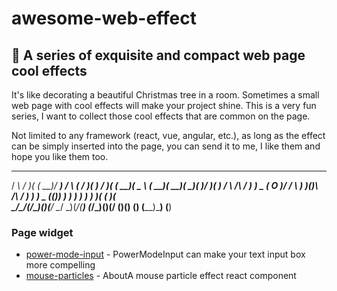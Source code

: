 # awesome-web-effect

## 🚀 A series of exquisite and compact web page cool effects

It's like decorating a beautiful Christmas tree in a room. Sometimes a small web page with cool effects will make your project shine. This is a very fun series, I want to collect those cool effects that are common on the page.

Not limited to any framework (react, vue, angular, etc.), as long as the effect can be simply inserted into the page, you can send it to me, I like them and hope you like them too.

  __   _  _  ____  ____   __   _  _  ____      _  _  ____  ____      ____  ____  ____  ____  ___  ____ 
 / _\ / )( \(  __)/ ___) /  \ ( \/ )(  __)___ / )( \(  __)(  _ \ ___(  __)(  __)(  __)(  __)/ __)(_  _)
/    \\ /\ / ) _) \___ \(  O )/ \/ \ ) _)(___)\ /\ / ) _)  ) _ ((___)) _)  ) _)  ) _)  ) _)( (__   )(  
\_/\_/(_/\_)(____)(____/ \__/ \_)(_/(____)    (_/\_)(____)(____/    (____)(__)  (__)  (____)\___) (__) 


### Page widget

- [power-mode-input](https://github.com/lindelof/power-mode-input) - PowerModeInput can make your text input box more compelling
- [mouse-particles](https://github.com/lindelof/react-mouse-particles) - AboutA mouse particle effect react component
